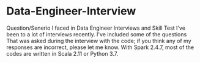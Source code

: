# Data-Engineer-Interview
Question/Senerio I faced in Data Engineer Interviews and Skill Test
I've been to a lot of interviews recently. I've included some of the questions That was asked during the interview with the code;
if you think any of my responses are incorrect, please let me know. With Spark 2.4.7, most of the codes are written in Scala 2.11 or Python 3.7.
